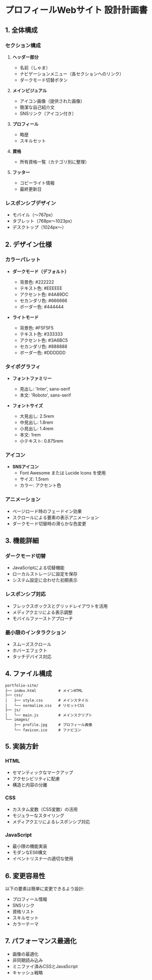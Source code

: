 # プロフィールWebサイト 設計計画書

## 1. 全体構成

### セクション構成
1. **ヘッダー部分**
   - 名前（しゃま）
   - ナビゲーションメニュー（各セクションへのリンク）
   - ダークモード切替ボタン

2. **メインビジュアル**
   - アイコン画像（提供された画像）
   - 簡潔な自己紹介文
   - SNSリンク（アイコン付き）

3. **プロフィール**
   - 略歴
   - スキルセット

4. **資格**
   - 所有資格一覧（カテゴリ別に整理）

5. **フッター**
   - コピーライト情報
   - 最終更新日

### レスポンシブデザイン
- モバイル（〜767px）
- タブレット（768px〜1023px）
- デスクトップ（1024px〜）

## 2. デザイン仕様

### カラーパレット
- **ダークモード（デフォルト）**
  - 背景色: #222222
  - テキスト色: #EEEEEE
  - アクセント色: #4A89DC
  - セカンダリ色: #666666
  - ボーダー色: #444444

- **ライトモード**
  - 背景色: #F5F5F5
  - テキスト色: #333333
  - アクセント色: #3A6BC5
  - セカンダリ色: #888888
  - ボーダー色: #DDDDDD

### タイポグラフィ
- **フォントファミリー**
  - 見出し: 'Inter', sans-serif
  - 本文: 'Roboto', sans-serif

- **フォントサイズ**
  - 大見出し: 2.5rem
  - 中見出し: 1.8rem
  - 小見出し: 1.4rem
  - 本文: 1rem
  - 小テキスト: 0.875rem

### アイコン
- **SNSアイコン**
  - Font Awesome または Lucide Icons を使用
  - サイズ: 1.5rem
  - カラー: アクセント色

### アニメーション
- ページロード時のフェードイン効果
- スクロールによる要素の表示アニメーション
- ダークモード切替時の滑らかな色変更

## 3. 機能詳細

### ダークモード切替
- JavaScriptによる切替機能
- ローカルストレージに設定を保存
- システム設定に合わせた初期表示

### レスポンシブ対応
- フレックスボックスとグリッドレイアウトを活用
- メディアクエリによる表示調整
- モバイルファーストアプローチ

### 最小限のインタラクション
- スムーズスクロール
- ホバーエフェクト
- タッチデバイス対応

## 4. ファイル構成

```
portfolio-site/
├── index.html          # メインHTML
├── css/
│   ├── style.css       # メインスタイル
│   └── normalize.css   # リセットCSS
├── js/
│   └── main.js         # メインスクリプト
└── images/
    ├── profile.jpg     # プロフィール画像
    └── favicon.ico     # ファビコン
```

## 5. 実装方針

### HTML
- セマンティックなマークアップ
- アクセシビリティに配慮
- 構造と内容の分離

### CSS
- カスタム変数（CSS変数）の活用
- モジュラーなスタイリング
- メディアクエリによるレスポンシブ対応

### JavaScript
- 最小限の機能実装
- モダンなES6構文
- イベントリスナーの適切な使用

## 6. 変更容易性

以下の要素は簡単に変更できるよう設計:
- プロフィール情報
- SNSリンク
- 資格リスト
- スキルセット
- カラーテーマ

## 7. パフォーマンス最適化

- 画像の最適化
- 非同期読み込み
- ミニファイ済みCSSとJavaScript
- キャッシュ戦略
